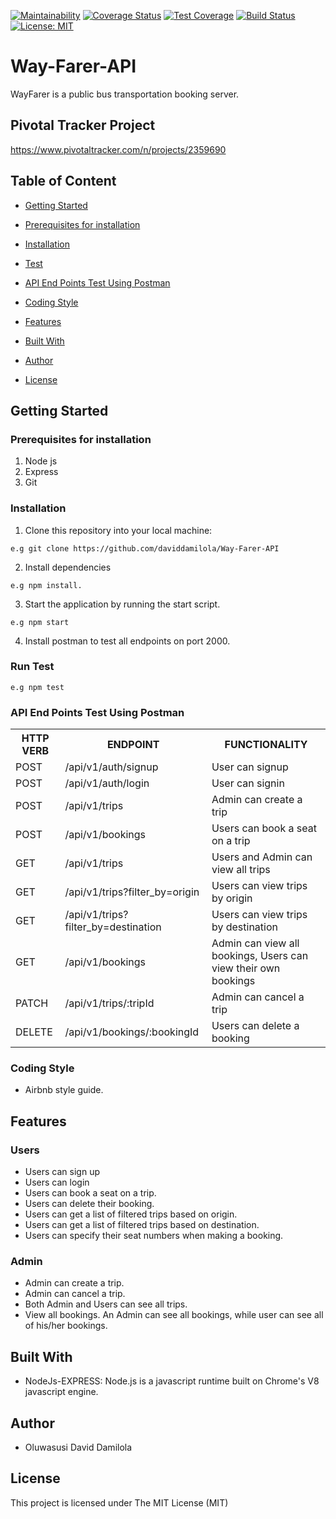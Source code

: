 [![Maintainability](https://api.codeclimate.com/v1/badges/d32912f0c6a037810aff/maintainability)](https://codeclimate.com/github/daviddamilola/Way-Farer-API/maintainability)
[![Coverage Status](https://coveralls.io/repos/github/daviddamilola/Way-Farer-API/badge.svg?branch=develop)](https://coveralls.io/github/daviddamilola/Way-Farer-API?branch=develop)
[![Test Coverage](https://api.codeclimate.com/v1/badges/d32912f0c6a037810aff/test_coverage)](https://codeclimate.com/github/daviddamilola/Way-Farer-API/test_coverage)
[![Build Status](https://travis-ci.org/daviddamilola/Way-Farer-API.svg?branch=develop)](https://travis-ci.org/daviddamilola/Way-Farer-API)
[![License: MIT](https://img.shields.io/badge/License-MIT-yellow.svg)](https://opensource.org/licenses/MIT)

# Way-Farer-API
WayFarer is a public bus transportation booking server. 

## Pivotal Tracker Project
https://www.pivotaltracker.com/n/projects/2359690

## Table of Content
 * [Getting Started](#getting-started)

 * [Prerequisites for installation](#Prerequisites)
 
 * [Installation](#installation)

 * [Test](#test)
 
 * [ API End Points Test Using Postman](#api-end-points)

 * [Coding Style](#coding-style)
 
 * [Features](#features)
 
 * [Built With](#built-with)
 
 * [Author](#author)

 * [License](#license)


 ## Getting Started

### Prerequisites for installation
1. Node js
2. Express
3. Git

### Installation
1. Clone this repository into your local machine:
```
e.g git clone https://github.com/daviddamilola/Way-Farer-API
```
2. Install dependencies 
```
e.g npm install.
```
3. Start the application by running the start script.
```
e.g npm start
```
4. Install postman to test all endpoints on port 2000.

### Run Test

```
e.g npm test
```
### API End Points Test Using Postman

<table>
<tr><th>HTTP VERB</th><th>ENDPOINT</th><th>FUNCTIONALITY</th></tr>

<tr><td>POST</td> <td>/api/v1/auth/signup</td>  <td>User can signup</td></tr>

<tr><td>POST</td> <td>/api/v1/auth/login</td>  <td>User can signin</td></tr>

<tr><td>POST</td> <td>/api/v1/trips</td>  <td>Admin can create a trip</td></tr>

<tr><td>POST</td> <td>/api/v1/bookings</td>  <td>Users can book a seat on a trip</td></tr>

<tr><td>GET</td> <td>/api/v1/trips</td>  <td>Users and Admin can view all trips</td></tr>

<tr><td>GET</td> <td>/api/v1/trips?filter_by=origin</td>  <td>Users can view trips by origin</td></tr>

<tr><td>GET</td> <td>/api/v1/trips?filter_by=destination</td>  <td>Users can view trips by destination</td></tr>

<tr><td>GET</td> <td>/api/v1/bookings</td>  <td>Admin can view all bookings, Users can view their own bookings</td></tr>

<tr><td>PATCH</td> <td>/api/v1/trips/:tripId</td>  <td>Admin can cancel a trip</td></tr>

<tr><td>DELETE</td> <td>/api/v1/bookings/:bookingId</td>  <td>Users can delete a booking</td></tr>

</table>

### Coding Style
* Airbnb style guide. 

## Features

### Users
* Users can sign up
* Users can login
* Users can book a seat on a trip.
* Users can delete their booking.
* Users can get a list of filtered trips based on origin.
* Users can get a list of filtered trips based on destination.
* Users can specify their seat numbers when making a booking.

### Admin
* Admin can create a trip.
* Admin can cancel a trip.
* Both Admin and Users can see all trips.
* View all bookings. An Admin can see all bookings, while user can see all of his/her bookings.
 

## Built With
* NodeJs-EXPRESS: Node.js is a javascript runtime built on Chrome's V8 javascript engine.

## Author
* Oluwasusi David Damilola

## License
This project is licensed under The MIT License (MIT) 